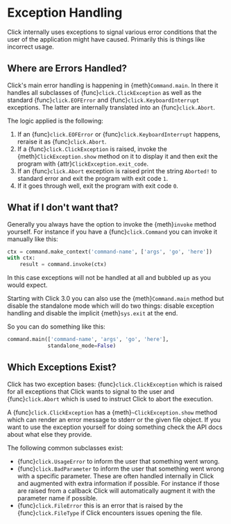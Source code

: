 # Exception Handling

Click internally uses exceptions to signal various error conditions that the user of the application might have caused.
Primarily this is things like incorrect usage.

## Where are Errors Handled?

Click's main error handling is happening in {meth}`Command.main`. In there it handles all subclasses of
{func}`click.ClickException` as well as the standard {func}`click.EOFError` and {func}`click.KeyboardInterrupt` exceptions. The latter are
internally translated into an {func}`click.Abort`.

The logic applied is the following:

1. If an {func}`click.EOFError` or {func}`click.KeyboardInterrupt` happens, reraise it as {func}`click.Abort`.
1. If a {func}`click.ClickException` is raised, invoke the {meth}`ClickException.show` method on it to display it and then exit
   the program with {attr}`ClickException.exit_code`.
1. If an {func}`click.Abort` exception is raised print the string `Aborted!` to standard error and exit the program with exit
   code `1`.
1. If it goes through well, exit the program with exit code `0`.

## What if I don't want that?

Generally you always have the option to invoke the {meth}`invoke` method yourself. For instance if you have a
{func}`click.Command` you can invoke it manually like this:

```python
ctx = command.make_context('command-name', ['args', 'go', 'here'])
with ctx:
    result = command.invoke(ctx)
```

In this case exceptions will not be handled at all and bubbled up as you would expect.

Starting with Click 3.0 you can also use the {meth}`Command.main` method but disable the standalone mode which will do
two things: disable exception handling and disable the implicit {meth}`sys.exit` at the end.

So you can do something like this:

```python
command.main(['command-name', 'args', 'go', 'here'],
             standalone_mode=False)
```

## Which Exceptions Exist?

Click has two exception bases: {func}`click.ClickException` which is raised for all exceptions that Click wants to signal to
the user and {func}`click.Abort` which is used to instruct Click to abort the execution.

A {func}`click.ClickException` has a {meth}`~ClickException.show` method which can render an error message to stderr or the
given file object. If you want to use the exception yourself for doing something check the API docs about what else they
provide.

The following common subclasses exist:

- {func}`click.UsageError` to inform the user that something went wrong.
- {func}`click.BadParameter` to inform the user that something went wrong with a specific parameter. These are often handled
  internally in Click and augmented with extra information if possible. For instance if those are raised from a callback
  Click will automatically augment it with the parameter name if possible.
- {func}`click.FileError` this is an error that is raised by the {func}`click.FileType` if Click encounters issues opening the file.
